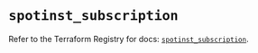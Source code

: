 # `spotinst_subscription`

Refer to the Terraform Registry for docs: [`spotinst_subscription`](https://registry.terraform.io/providers/spotinst/spotinst/1.197.0/docs/resources/subscription).
